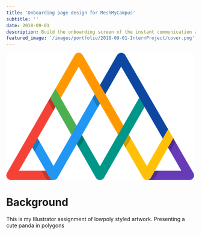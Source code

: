 ```yaml
---
title: 'Onboarding page design for MeshMyCampus'
subtitle: ''
date: 2018-09-01 
description: Build the onboarding screen of the instant communication application for startup company.
featured_image: '/images/portfolio/2018-09-01-InternProject/cover.png'
---
```


![](/images/portfolio/2018-09-01-InternProject/MeshLogo.png)

# Background

This is my Illustrator assignment of lowpoly styled artwork. Presenting a cute panda in polygons 

